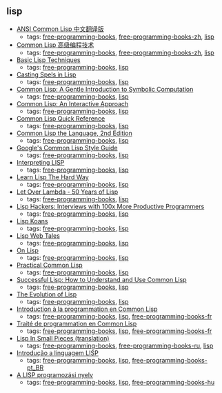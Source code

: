 lisp 
---
* [ANSI Common Lisp 中文翻译版](http://acl.readthedocs.org/en/latest/)
    * tags: [free-programming-books](../tags/free-programming-books.md), [free-programming-books-zh](../tags/free-programming-books-zh.md), [lisp](../tags/lisp.md)
* [Common Lisp 高级编程技术](http://www.ituring.com.cn/minibook/862)
    * tags: [free-programming-books](../tags/free-programming-books.md), [free-programming-books-zh](../tags/free-programming-books-zh.md), [lisp](../tags/lisp.md)
* [Basic Lisp Techniques](http://franz.com/resources/educational_resources/cooper.book.pdf)
    * tags: [free-programming-books](../tags/free-programming-books.md), [lisp](../tags/lisp.md)
* [Casting Spels in Lisp](http://www.lisperati.com/casting.html)
    * tags: [free-programming-books](../tags/free-programming-books.md), [lisp](../tags/lisp.md)
* [Common Lisp: A Gentle Introduction to Symbolic Computation](http://www.cs.cmu.edu/~dst/LispBook/)
    * tags: [free-programming-books](../tags/free-programming-books.md), [lisp](../tags/lisp.md)
* [Common Lisp: An Interactive Approach](http://www.cse.buffalo.edu/~shapiro/Commonlisp/)
    * tags: [free-programming-books](../tags/free-programming-books.md), [lisp](../tags/lisp.md)
* [Common Lisp Quick Reference](http://clqr.boundp.org)
    * tags: [free-programming-books](../tags/free-programming-books.md), [lisp](../tags/lisp.md)
* [Common Lisp the Language, 2nd Edition](http://www.cs.cmu.edu/Groups/AI/html/cltl/mirrors.html)
    * tags: [free-programming-books](../tags/free-programming-books.md), [lisp](../tags/lisp.md)
* [Google's Common Lisp Style Guide](https://google.github.io/styleguide/lispguide.xml)
    * tags: [free-programming-books](../tags/free-programming-books.md), [lisp](../tags/lisp.md)
* [Interpreting LISP](http://www.civilized.com/files/lispbook.pdf)
    * tags: [free-programming-books](../tags/free-programming-books.md), [lisp](../tags/lisp.md)
* [Learn Lisp The Hard Way](https://github.com/LispTO/llthw)
    * tags: [free-programming-books](../tags/free-programming-books.md), [lisp](../tags/lisp.md)
* [Let Over Lambda - 50 Years of Lisp](http://letoverlambda.com/index.cl/)
    * tags: [free-programming-books](../tags/free-programming-books.md), [lisp](../tags/lisp.md)
* [Lisp Hackers: Interviews with 100x More Productive Programmers](https://leanpub.com/lisphackers)
    * tags: [free-programming-books](../tags/free-programming-books.md), [lisp](../tags/lisp.md)
* [Lisp Koans](https://github.com/google/lisp-koans)
    * tags: [free-programming-books](../tags/free-programming-books.md), [lisp](../tags/lisp.md)
* [Lisp Web Tales](https://leanpub.com/lispwebtales)
    * tags: [free-programming-books](../tags/free-programming-books.md), [lisp](../tags/lisp.md)
* [On Lisp](http://www.paulgraham.com/onlisp.html)
    * tags: [free-programming-books](../tags/free-programming-books.md), [lisp](../tags/lisp.md)
* [Practical Common Lisp](http://www.gigamonkeys.com/book/)
    * tags: [free-programming-books](../tags/free-programming-books.md), [lisp](../tags/lisp.md)
* [Successful Lisp: How to Understand and Use Common Lisp](https://github.com/clojurians-org/lisp-ebook/blob/master/Successful%20Lisp%20How%20to%20Understand%20and%20Use%20Common%20Lisp%20-%20David%20B.%20Lamkins.pdf)
    * tags: [free-programming-books](../tags/free-programming-books.md), [lisp](../tags/lisp.md)
* [The Evolution of Lisp](http://www.dreamsongs.com/Files/HOPL2-Uncut.pdf)
    * tags: [free-programming-books](../tags/free-programming-books.md), [lisp](../tags/lisp.md)
* [Introduction à la programmation en Common Lisp](http://www.algo.be/logo1/lisp/intro-lisp.pdf)
    * tags: [free-programming-books](../tags/free-programming-books.md), [lisp](../tags/lisp.md), [free-programming-books-fr](../tags/free-programming-books-fr.md)
* [Traité de programmation en Common Lisp](http://dept-info.labri.fr/~strandh/Teaching/Programmation-Symbolique/Common/Book/HTML/programmation.html)
    * tags: [free-programming-books](../tags/free-programming-books.md), [lisp](../tags/lisp.md), [free-programming-books-fr](../tags/free-programming-books-fr.md)
* [Lisp In Small Pieces (translation)](https://github.com/ilammy/lisp)
    * tags: [free-programming-books](../tags/free-programming-books.md), [free-programming-books-ru](../tags/free-programming-books-ru.md), [lisp](../tags/lisp.md)
* [Introdução a linguagem LISP](http://www.dca.fee.unicamp.br/courses/EA072/lisp9596/Lisp9596.html)
    * tags: [free-programming-books](../tags/free-programming-books.md), [lisp](../tags/lisp.md), [free-programming-books-pt_BR](../tags/free-programming-books-pt_BR.md)
* [A LISP programozási nyelv](http://mek.oszk.hu/07200/07258/index.phtml)
    * tags: [free-programming-books](../tags/free-programming-books.md), [lisp](../tags/lisp.md), [free-programming-books-hu](../tags/free-programming-books-hu.md)
